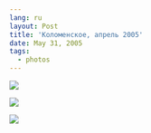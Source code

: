 ```yaml
---
lang: ru
layout: Post
title: 'Коломенское, апрель 2005'
date: May 31, 2005
tags:
  - photos
---
```


![](http://wow.sapegin.me/3d1a0c1F063a/F0055-0027.jpg)

![](http://wow.sapegin.me/331S120M4731/F0055-0010.jpg)

![](http://wow.sapegin.me/1p1n2F0S323I/F0055-0022.jpg)
